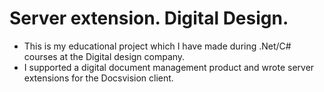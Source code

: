 # Server extension. Digital Design.

- This is my educational project which I have made during .Net/C# courses at the Digital design company. 
- I supported a digital document management product and wrote server extensions for the Docsvision client.

